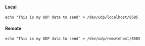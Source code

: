 #### Local
```echo "This is my UDP data to send" > /dev/udp/localhost/8585```


#### Remote
```echo "This is my UDP data to send" > /dev/udp/remotehost/8585```
